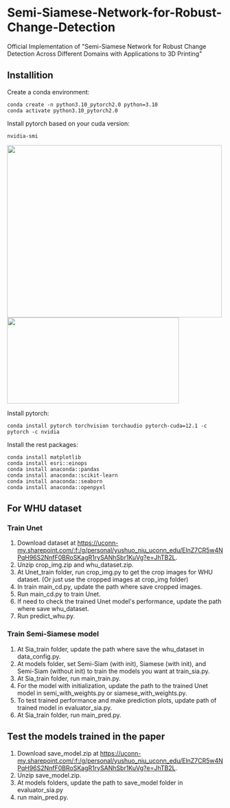 # Semi-Siamese-Network-for-Robust-Change-Detection
Official Implementation of "Semi-Siamese Network for Robust Change Detection Across Different Domains with Applications to 3D Printing"

## Installition
Create a conda environment:
```
conda create -n python3.10_pytorch2.0 python=3.10
conda activate python3.10_pytorch2.0
```

Install pytorch based on your cuda version:
```
nvidia-smi
```

<img src='https://github.com/niuyushuo/Change-Detection-for-filamentous-Carbon/blob/main/images/smi.png' width="500" height="400">

<img src='https://github.com/niuyushuo/Change-Detection-for-filamentous-Carbon/blob/main/images/pytorch.png' width="400" height="200">

Install pytorch:
```
conda install pytorch torchvision torchaudio pytorch-cuda=12.1 -c pytorch -c nvidia
```
Install the rest packages:
```
conda install matplotlib
conda install esri::einops
conda install anaconda::pandas
conda install anaconda::scikit-learn
conda install anaconda::seaborn
conda install anaconda::openpyxl
```

## For WHU dataset
### Train Unet
1. Download dataset at https://uconn-my.sharepoint.com/:f:/g/personal/yushuo_niu_uconn_edu/ElnZ7CR5w4NPqH96S2NnfF0BRoSKagR1rySANhSbr1KuVg?e=JhTB2L.
2. Unzip crop_img.zip and whu_dataset.zip.
3. At Unet_train folder, run crop_img.py to get the crop images for WHU dataset. (Or just use the cropped images at crop_img folder)
4. In train main_cd.py, update the path where save cropped images.
5. Run main_cd.py to train Unet.
6. If need to check the trained Unet model's performance, update the path where save whu_dataset.
7. Run predict_whu.py.
### Train Semi-Siamese model
1. At Sia_train folder, update the path where save the whu_dataset in data_config.py.
2. At models folder, set Semi-Siam (with init), Siamese (with init), and Semi-Siam (without init) to train the models you want at train_sia.py.
3. At Sia_train folder, run main_train.py.
4. For the model with initialization, update the path to the trained Unet model in semi_with_weights.py or siamese_with_weights.py.
6. To test trained performance and make prediction plots, update path of trained model in evaluator_sia.py.
7. At Sia_train folder, run main_pred.py.

## Test the models trained in the paper
1. Download save_model.zip at https://uconn-my.sharepoint.com/:f:/g/personal/yushuo_niu_uconn_edu/ElnZ7CR5w4NPqH96S2NnfF0BRoSKagR1rySANhSbr1KuVg?e=JhTB2L.
2. Unzip save_model.zip.
3. At models folders, update the path to save_model folder in evaluator_sia.py
4. run main_pred.py.
